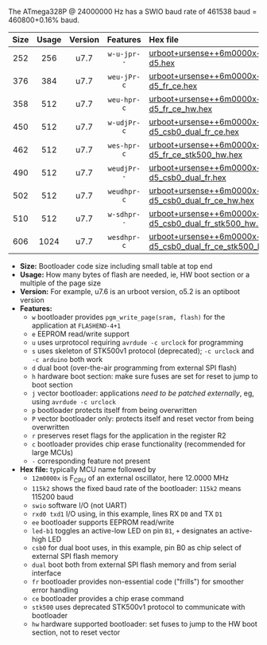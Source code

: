 The ATmega328P @ 24000000 Hz has a SWIO baud rate of 461538 baud = 460800+0.16% baud.

|Size|Usage|Version|Features|Hex file|
|:-:|:-:|:-:|:-:|:--|
|252|256|u7.7|`w-u-jpr--`|[urboot+ursense++6m0000x++115k2_swio_rxd0_txd1_led-d5.hex](https://raw.githubusercontent.com/stefanrueger/urboot.hex/main/boards/ursense/external_oscillator/fcpu++6m0000_Hz/br++115k2_bps/urboot+ursense++6m0000x++115k2_swio_rxd0_txd1_led-d5.hex)|
|376|384|u7.7|`weu-jPr-c`|[urboot+ursense++6m0000x++115k2_swio_rxd0_txd1_ee_led-d5_fr_ce.hex](https://raw.githubusercontent.com/stefanrueger/urboot.hex/main/boards/ursense/external_oscillator/fcpu++6m0000_Hz/br++115k2_bps/urboot+ursense++6m0000x++115k2_swio_rxd0_txd1_ee_led-d5_fr_ce.hex)|
|358|512|u7.7|`weu-hpr-c`|[urboot+ursense++6m0000x++115k2_swio_rxd0_txd1_ee_led-d5_fr_ce_hw.hex](https://raw.githubusercontent.com/stefanrueger/urboot.hex/main/boards/ursense/external_oscillator/fcpu++6m0000_Hz/br++115k2_bps/urboot+ursense++6m0000x++115k2_swio_rxd0_txd1_ee_led-d5_fr_ce_hw.hex)|
|450|512|u7.7|`w-udjPr-c`|[urboot+ursense++6m0000x++115k2_swio_rxd0_txd1_led-d5_csb0_dual_fr_ce.hex](https://raw.githubusercontent.com/stefanrueger/urboot.hex/main/boards/ursense/external_oscillator/fcpu++6m0000_Hz/br++115k2_bps/urboot+ursense++6m0000x++115k2_swio_rxd0_txd1_led-d5_csb0_dual_fr_ce.hex)|
|462|512|u7.7|`wes-hpr-c`|[urboot+ursense++6m0000x++115k2_swio_rxd0_txd1_ee_led-d5_fr_ce_stk500_hw.hex](https://raw.githubusercontent.com/stefanrueger/urboot.hex/main/boards/ursense/external_oscillator/fcpu++6m0000_Hz/br++115k2_bps/urboot+ursense++6m0000x++115k2_swio_rxd0_txd1_ee_led-d5_fr_ce_stk500_hw.hex)|
|490|512|u7.7|`weudjPr--`|[urboot+ursense++6m0000x++115k2_swio_rxd0_txd1_ee_led-d5_csb0_dual_fr.hex](https://raw.githubusercontent.com/stefanrueger/urboot.hex/main/boards/ursense/external_oscillator/fcpu++6m0000_Hz/br++115k2_bps/urboot+ursense++6m0000x++115k2_swio_rxd0_txd1_ee_led-d5_csb0_dual_fr.hex)|
|502|512|u7.7|`weudhpr-c`|[urboot+ursense++6m0000x++115k2_swio_rxd0_txd1_ee_led-d5_csb0_dual_fr_ce_hw.hex](https://raw.githubusercontent.com/stefanrueger/urboot.hex/main/boards/ursense/external_oscillator/fcpu++6m0000_Hz/br++115k2_bps/urboot+ursense++6m0000x++115k2_swio_rxd0_txd1_ee_led-d5_csb0_dual_fr_ce_hw.hex)|
|510|512|u7.7|`w-sdhpr--`|[urboot+ursense++6m0000x++115k2_swio_rxd0_txd1_led-d5_csb0_dual_fr_stk500_hw.hex](https://raw.githubusercontent.com/stefanrueger/urboot.hex/main/boards/ursense/external_oscillator/fcpu++6m0000_Hz/br++115k2_bps/urboot+ursense++6m0000x++115k2_swio_rxd0_txd1_led-d5_csb0_dual_fr_stk500_hw.hex)|
|606|1024|u7.7|`wesdhpr-c`|[urboot+ursense++6m0000x++115k2_swio_rxd0_txd1_ee_led-d5_csb0_dual_fr_ce_stk500_hw.hex](https://raw.githubusercontent.com/stefanrueger/urboot.hex/main/boards/ursense/external_oscillator/fcpu++6m0000_Hz/br++115k2_bps/urboot+ursense++6m0000x++115k2_swio_rxd0_txd1_ee_led-d5_csb0_dual_fr_ce_stk500_hw.hex)|

- **Size:** Bootloader code size including small table at top end
- **Usage:** How many bytes of flash are needed, ie, HW boot section or a multiple of the page size
- **Version:** For example, u7.6 is an urboot version, o5.2 is an optiboot version
- **Features:**
  + `w` bootloader provides `pgm_write_page(sram, flash)` for the application at `FLASHEND-4+1`
  + `e` EEPROM read/write support
  + `u` uses urprotocol requiring `avrdude -c urclock` for programming
  + `s` uses skeleton of STK500v1 protocol (deprecated); `-c urclock` and `-c arduino` both work
  + `d` dual boot (over-the-air programming from external SPI flash)
  + `h` hardware boot section: make sure fuses are set for reset to jump to boot section
  + `j` vector bootloader: applications *need to be patched externally*, eg, using `avrdude -c urclock`
  + `p` bootloader protects itself from being overwritten
  + `P` vector bootloader only: protects itself and reset vector from being overwritten
  + `r` preserves reset flags for the application in the register R2
  + `c` bootloader provides chip erase functionality (recommended for large MCUs)
  + `-` corresponding feature not present
- **Hex file:** typically MCU name followed by
  + `12m0000x` is F<sub>CPU</sub> of an external oscillator, here 12.0000 MHz
  + `115k2` shows the fixed baud rate of the bootloader: `115k2` means 115200 baud
  + `swio` software I/O (not UART)
  + `rxd0 txd1` I/O using, in this example, lines RX `D0` and TX `D1`
  + `ee` bootloader supports EEPROM read/write
  + `led-b1` toggles an active-low LED on pin `B1`, `+` designates an active-high LED
  + `csb0` for dual boot uses, in this example, pin B0 as chip select of external SPI flash memory
  + `dual` boot both from external SPI flash memory and from serial interface
  + `fr` bootloader provides non-essential code ("frills") for smoother error handling
  + `ce` bootloader provides a chip erase command
  + `stk500` uses deprecated STK500v1 protocol to communicate with bootloader
  + `hw` hardware supported bootloader: set fuses to jump to the HW boot section, not to reset vector
